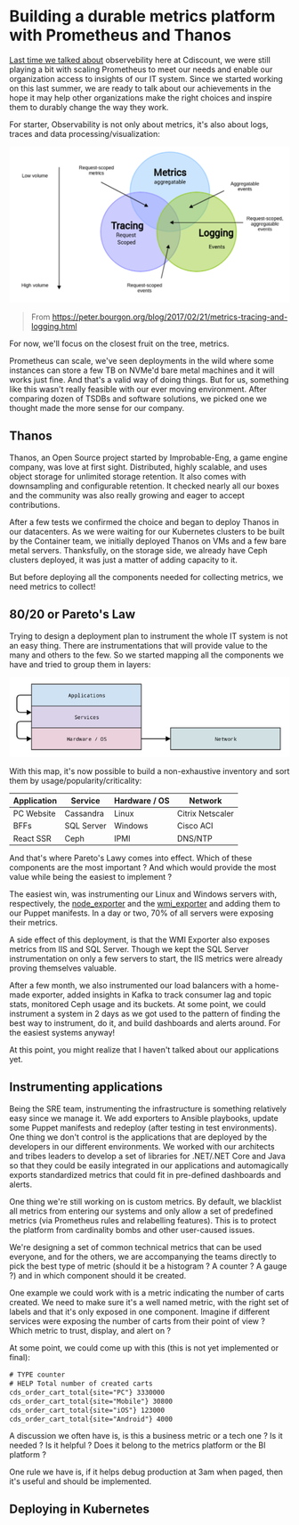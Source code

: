 # Building a durable metrics platform with Prometheus and Thanos

[Last time we talked about]() observebility here at Cdiscount, we were still playing a bit with scaling Prometheus to meet our needs and enable our organization access to insights of our IT system. Since we started working on this last summer, we are ready to talk about our achievements in the hope it may help other organizations make the right choices and inspire them to durably change the way they work.

For starter, Observability is not only about metrics, it's also about logs, traces and data processing/visualization:

![](../images/SRE/thanos/venn.png)

> From https://peter.bourgon.org/blog/2017/02/21/metrics-tracing-and-logging.html

For now, we'll focus on the closest fruit on the tree, metrics.

Prometheus can scale, we've seen deployments in the wild where some instances can store a few TB on NVMe'd bare metal machines and it will works just fine. And that's a valid way of doing things. But for us, something like this wasn't really feasible with our ever moving environment. After comparing dozen of TSDBs and software solutions, we picked one we thought made the more sense for our company.

## Thanos

Thanos, an Open Source project started by Improbable-Eng, a game engine company, was love at first sight. Distributed, highly scalable, and uses object storage for unlimited storage retention. It also comes with downsampling and configurable retention. It checked nearly all our boxes and the community was also really growing and eager to accept contributions. 

After a few tests we confirmed the choice and began to deploy Thanos in our datacenters. As we were waiting for our Kubernetes clusters to be built by the Container team, we initially deployed Thanos on VMs and a few bare metal servers. Thanksfully, on the storage side, we already have Ceph clusters deployed, it was just a matter of adding capacity to it.

But before deploying all the components needed for collecting metrics, we need metrics to collect!

## 80/20 or Pareto's Law

Trying to design a deployment plan to instrument the whole IT system is not an easy thing. There are instrumentations that will provide value to the many and others to the few. So we started mapping all the components we have and tried to group them in layers:

![](../images/SRE/thanos/layers.png)

With this map, it's now possible to build a non-exhaustive inventory and sort them by usage/popularity/criticality:


| Application | Service    | Hardware / OS | Network          |
|-------------|------------|---------------|------------------|
| PC Website  | Cassandra  | Linux         | Citrix Netscaler |
| BFFs        | SQL Server | Windows       | Cisco ACI        |
| React SSR   | Ceph       | IPMI          | DNS/NTP          |

And that's where Pareto's Lawy comes into effect. Which of these components are the most important ? And which would provide the most value while being the easiest to implement ?

The easiest win, was instrumenting our Linux and Windows servers with, respectively, the [node_exporter]() and the [wmi_exporter]() and adding them to our Puppet manifests. In a day or two, 70% of all servers were exposing their metrics.

A side effect of this deployment, is that the WMI Exporter also exposes metrics from IIS and SQL Server. Though we kept the SQL Server instrumentation on only a few servers to start, the IIS metrics were already proving themselves valuable.

After a few month, we also instrumented our load balancers with a home-made exporter, added insights in Kafka to track consumer lag and topic stats, monitored Ceph usage and its buckets. At some point, we could instrument a system in 2 days as we got used to the pattern of finding the best way to instrument, do it, and build dashboards and alerts around. For the easiest systems anyway!

At this point, you might realize that I haven't talked about our applications yet.

## Instrumenting applications

Being the SRE team, instrumenting the infrastructure is something relatively easy since we manage it. We add exporters to Ansible playbooks, update some Puppet manifests and redeploy (after testing in test environments). One thing we don't control is the applications that are deployed by the developers in our different environments. We worked with our architects and tribes leaders to develop a set of libraries for .NET/.NET Core and Java so that they could be easily integrated in our applications and automagically exports standardized metrics that could fit in pre-defined dashboards and alerts.

One thing we're still working on is custom metrics. By default, we blacklist all metrics from entering our systems and only allow a set of predefined metrics (via Prometheus rules and relabelling features). This is to protect the platform from cardinality bombs and other user-caused issues.

We're designing a set of common technical metrics that can be used everyone, and for the others, we are accompanying the teams directly to pick the best type of metric (should it be a histogram ? A counter ? A gauge ?) and in which component should it be created.

One example we could work with is a metric indicating the number of carts created. We need to make sure it's a well named metric, with the right set of labels and that it's only exposed in one component. Imagine if different services were exposing the number of carts from their point of view ? Which metric to trust, display, and alert on ?

At some point, we could come up with this (this is not yet implemented or final):

```
# TYPE counter
# HELP Total number of created carts
cds_order_cart_total{site="PC"} 3330000
cds_order_cart_total{site="Mobile"} 30800
cds_order_cart_total{site="iOS"} 123000
cds_order_cart_total{site="Android"} 4000
```

A discussion we often have is, is this a business metric or a tech one ? Is it needed ? Is it helpful ? Does it belong to the metrics platform or the BI platform ?

One rule we have is, if it helps debug production at 3am when paged, then it's useful and should be implemented.

## Deploying in Kubernetes